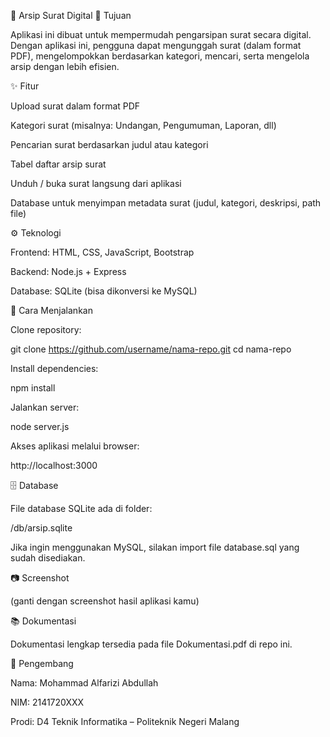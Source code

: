 📄 Arsip Surat Digital
🎯 Tujuan

Aplikasi ini dibuat untuk mempermudah pengarsipan surat secara digital. Dengan aplikasi ini, pengguna dapat mengunggah surat (dalam format PDF), mengelompokkan berdasarkan kategori, mencari, serta mengelola arsip dengan lebih efisien.

✨ Fitur

Upload surat dalam format PDF

Kategori surat (misalnya: Undangan, Pengumuman, Laporan, dll)

Pencarian surat berdasarkan judul atau kategori

Tabel daftar arsip surat

Unduh / buka surat langsung dari aplikasi

Database untuk menyimpan metadata surat (judul, kategori, deskripsi, path file)

⚙️ Teknologi

Frontend: HTML, CSS, JavaScript, Bootstrap

Backend: Node.js + Express

Database: SQLite (bisa dikonversi ke MySQL)

🚀 Cara Menjalankan

Clone repository:

git clone https://github.com/username/nama-repo.git
cd nama-repo


Install dependencies:

npm install


Jalankan server:

node server.js


Akses aplikasi melalui browser:

http://localhost:3000

🗄️ Database

File database SQLite ada di folder:

/db/arsip.sqlite


Jika ingin menggunakan MySQL, silakan import file database.sql yang sudah disediakan.

📷 Screenshot


(ganti dengan screenshot hasil aplikasi kamu)

📚 Dokumentasi

Dokumentasi lengkap tersedia pada file Dokumentasi.pdf di repo ini.

👤 Pengembang

Nama: Mohammad Alfarizi Abdullah

NIM: 2141720XXX

Prodi: D4 Teknik Informatika – Politeknik Negeri Malang
